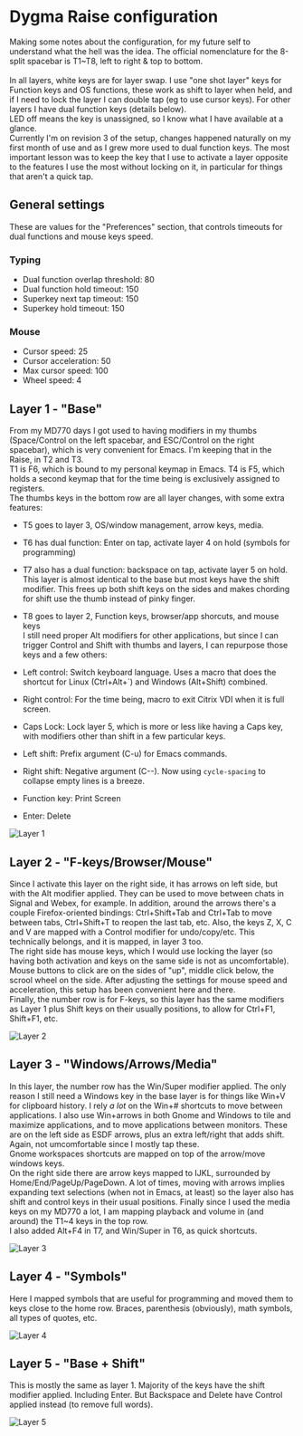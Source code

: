 # Dygma Raise configuration

Making some notes about the configuration, for my future self to understand what the hell was the idea. The official nomenclature for the 8-split spacebar is T1~T8, left to right & top to bottom.  
&nbsp;  
In all layers, white keys are for layer swap. I use "one shot layer" keys for Function keys and OS functions, these work as shift to layer when held, and if I need to lock the layer I can double tap (eg to use cursor keys). For other layers I have dual function keys (details below).  
LED off means the key is unassigned, so I know what I have available at a glance.  
Currently I'm on revision 3 of the setup, changes happened naturally on my first month of use and as I grew more used to dual function keys. The most important lesson was to keep the key that I use to activate a layer opposite to the features I use the most without locking on it, in particular for things that aren't a quick tap.

## General settings

These are values for the "Preferences" section, that controls timeouts for dual functions and mouse keys speed.

### Typing

  * Dual function overlap threshold: 80
  * Dual function hold timeout: 150
  * Superkey next tap timeout: 150
  * Superkey hold timeout: 150

### Mouse

  * Cursor speed: 25
  * Cursor acceleration: 50
  * Max cursor speed: 100
  * Wheel speed: 4

## Layer 1 - "Base"

From my MD770 days I got used to having modifiers in my thumbs (Space/Control on the left spacebar, and ESC/Control on the right spacebar), which is very convenient for Emacs. I'm keeping that in the Raise, in T2 and T3.  
T1 is F6, which is bound to my personal keymap in Emacs. T4 is F5, which holds a second keymap that for the time being is exclusively assigned to registers.  
The thumbs keys in the bottom row are all layer changes, with some extra features:
  * T5 goes to layer 3, OS/window management, arrow keys, media.
  * T6 has dual function: Enter on tap, activate layer 4 on hold (symbols for programming)
  * T7 also has a dual function: backspace on tap, activate layer 5 on hold. This layer is almost identical to the base but most keys have the shift modifier. This frees up both shift keys on the sides and makes chording for shift use the thumb instead of pinky finger.
  * T8 goes to layer 2, Function keys, browser/app shorcuts, and mouse keys
&nbsp;  
I still need proper Alt modifiers for other applications, but since I can trigger Control and Shift with thumbs and layers, I can repurpose those keys and a few others:   

* Left control: Switch keyboard language. Uses a macro that does the shortcut for Linux (Ctrl+Alt+\`) and Windows (Alt+Shift) combined.
* Right control: For the time being, macro to exit Citrix VDI when it is full screen.
* Caps Lock: Lock layer 5, which is more or less like having a Caps key, with modifiers other than shift in a few particular keys.
* Left shift: Prefix argument (C-u) for Emacs commands.
* Right shift: Negative argument (C--). Now using `cycle-spacing` to collapse empty lines is a breeze.
* Function key: Print Screen
* Enter: Delete


![Layer 1](pictures/Layer-1-Base.png)

## Layer 2 - "F-keys/Browser/Mouse"

Since I activate this layer on the right side, it has arrows on left side, but with the Alt modifier applied. They can be used to move between chats in Signal and Webex, for example. In addition, around the arrows there's a couple Firefox-oriented bindings: Ctrl+Shift+Tab and Ctrl+Tab to move between tabs, Ctrl+Shift+T to reopen the last tab, etc. Also, the keys Z, X, C and V are mapped with a Control modifier for undo/copy/etc. This technically belongs, and it is mapped, in layer 3 too.  
The right side has mouse keys, which I would use locking the layer (so having both activation and keys on the same side is not as uncomfortable). Mouse buttons to click are on the sides of "up", middle click below, the scrool wheel on the side. After adjusting the settings for mouse speed and acceleration, this setup has been convenient here and there.  
Finally, the number row is for F-keys, so this layer has the same modifiers as Layer 1 plus Shift keys on their usually positions, to allow for Ctrl+F1, Shift+F1, etc.  

![Layer 2](pictures/Layer-2-Fkeys-Browser-Mouse.png)

## Layer 3 - "Windows/Arrows/Media"

In this layer, the number row has the Win/Super modifier applied. The only reason I still need a Windows key in the base layer is for things like Win+V for clipboard history.
I rely _a lot_ on the Win+# shortcuts to move between applications. I also use Win+arrows in both Gnome and Windows to tile and maximize applications, and to move applications between monitors. These are on the left side as ESDF arrows, plus an extra left/right that adds shift. Again, not umcomfortable since I mostly tap these.  
Gnome workspaces shortcuts are mapped on top of the arrow/move windows keys.  
On the right side there are arrow keys mapped to IJKL, surrounded by Home/End/PageUp/PageDown. A lot of times, moving with arrows implies expanding text selections (when not in Emacs, at least) so the layer also has shift and control keys in their usual positions.
Finally since I used the media keys on my MD770 a lot, I am mapping playback and volume in (and around) the T1~4 keys in the top row.  
I also added Alt+F4 in T7, and Win/Super in T6, as quick shortcuts.

![Layer 3](pictures/Layer-3-OS-Windows-Arrows-Media.png)

## Layer 4 - "Symbols"

Here I mapped symbols that are useful for programming and moved them to keys close to the home row. Braces, parenthesis (obviously), math symbols, all types of quotes, etc.

![Layer 4](pictures/Layer-4-Symbols.png)

## Layer 5 - "Base + Shift"

This is mostly the same as layer 1. Majority of the keys have the shift modifier applied. Including Enter. But Backspace and Delete have Control applied instead (to remove full words).

![Layer 5](pictures/Layer-5-Base-w-Shift.png)
